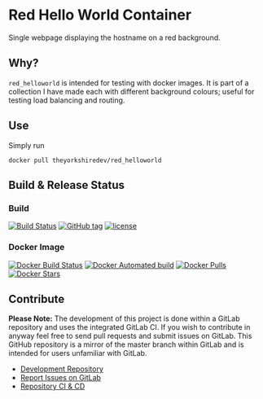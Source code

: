 # Red Hello World Container

Single webpage displaying the hostname on a red background.

## Why?

`red_helloworld` is intended for testing with docker images. It is part of a collection I have made each with different background colours; useful for testing load balancing and routing.

## Use

Simply run
```
docker pull theyorkshiredev/red_helloworld
```

## Build & Release Status

### Build

[![Build Status](https://gitlab.com/TheYorkshireDev/red_helloworld/badges/master/build.svg)](https://gitlab.com/TheYorkshireDev/red_helloworld/pipelines) [![GitHub tag](https://img.shields.io/github/tag/theyorkshiredev/red_helloworld.svg)](https://github.com/theyorkshiredev/red_helloworld/releases) [![license](https://img.shields.io/github/license/theyorkshiredev/red_helloworld.svg)](https://github.com/theyorkshiredev/red_helloworld/blob/master/LICENCE)

### Docker Image

[![Docker Build Status](https://img.shields.io/docker/build/theyorkshiredev/red_helloworld.svg)](https://hub.docker.com/r/theyorkshiredev/red_helloworld/) [![Docker Automated build](https://img.shields.io/docker/automated/theyorkshiredev/red_helloworld.svg)](https://hub.docker.com/r/theyorkshiredev/red_helloworld/) [![Docker Pulls](https://img.shields.io/docker/pulls/theyorkshiredev/red_helloworld.svg)](https://hub.docker.com/r/theyorkshiredev/red_helloworld/) [![Docker Stars](https://img.shields.io/docker/stars/theyorkshiredev/red_helloworld.svg)](https://hub.docker.com/r/theyorkshiredev/red_helloworld/)

## Contribute

**Please Note:** The development of this project is done within a GitLab repository and uses the integrated GitLab CI. If you wish to contribute in anyway feel free to send pull requests and submit issues on GitLab. This GitHub repository is a mirror of the master branch within GitLab and is intended for users unfamiliar with GitLab.

* [Development Repository](https://gitlab.com/TheYorkshireDev/red_helloworld)
* [Report Issues on GitLab](https://gitlab.com/TheYorkshireDev/red_helloworld/issues)
* [Repository CI & CD](https://gitlab.com/TheYorkshireDev/red_helloworld/pipelines)
